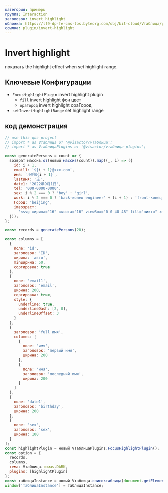 ```yaml
---
категория: примеры
группа: Interaction
заголовок: invert highlight
обложка: https://lf9-dp-fe-cms-tos.byteorg.com/obj/bit-cloud/Vтаблица/preview/invert-highlight.png
ссылка: plugin/invert-highlight
---
```


# Invert highlight

показать the highlight effect when set highlight range.

## Ключевые Конфигурации

- `FocusHighlightPlugin` invert highlight plugin
  - `fill` invert highlight фон цвет
  - `opaГород` invert highlight opaГород
- `setInvertHighlightRange` set highlight range

## код демонстрация

```javascript liveдемонстрация template=vтаблица
// use this для project
// import * as Vтаблица от '@visactor/vтаблица';
// import * as VтаблицаPlugins от '@visactor/vтаблица-plugins';

const generatePersons = count => {
  возврат массив.от(новый массив(count)).map((_, i) => ({
    id: i + 1,
    email1: `${i + 1}@xxx.com`,
    имя: `小明${i + 1}`,
    lastимя: '王',
    date1: '2022年9月1日',
    tel: '000-0000-0000',
    sex: i % 2 === 0 ? 'boy' : 'girl',
    work: i % 2 === 0 ? 'back-конец engineer' + (i + 1) : 'front-конец engineer' + (i + 1),
    Город: 'beijing',
    imвозраст:
      '<svg ширина="16" высота="16" viewBox="0 0 48 48" fill="никто" xmlns="http://www.w3.org/2000/svg"><path d="M34 10V4H8V38L14 35" strхорошоe="#f5a623" strхорошоe-ширина="1" strхорошоe-linecap="round" strхорошоe-linejoin="round"/><path d="M14 44V10H40V44L27 37.7273L14 44Z" fill="#f5a623" strхорошоe="#f5a623" strхорошоe-ширина="1" strхорошоe-linejoin="round"/></svg>'
  }));
};

const records = generatePersons(20);

const columns = [
  {
    поле: 'id',
    заголовок: 'ID',
    ширина: 'авто',
    minширина: 50,
    сортировка: true
  },
  {
    поле: 'email1',
    заголовок: 'email',
    ширина: 200,
    сортировка: true,
    style: {
      underline: true,
      underlineDash: [2, 0],
      underlineOffset: 3
    }
  },
  {
    заголовок: 'full имя',
    columns: [
      {
        поле: 'имя',
        заголовок: 'первый имя',
        ширина: 200
      },
      {
        поле: 'имя',
        заголовок: 'последний имя',
        ширина: 200
      }
    ]
  },
  {
    поле: 'date1',
    заголовок: 'birthday',
    ширина: 200
  },
  {
    поле: 'sex',
    заголовок: 'sex',
    ширина: 100
  }
];
const highlightPlugin = новый VтаблицаPlugins.FocusHighlightPlugin();
const option = {
  records,
  columns,
  тема: Vтаблица.темаs.DARK,
  plugins: [highlightPlugin]
};
const таблицаInstance = новый Vтаблица.списоктаблица(document.getElementById(CONTAINER_ID), option);
window['таблицаInstance'] = таблицаInstance;



```
